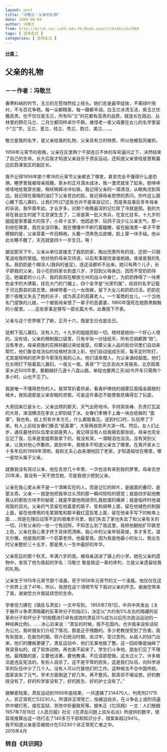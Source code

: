 ```yaml
---
layout: post
title: "冯敬兰：父亲的礼物"
date: 1989-06-04
author: 冯敬兰
from: http://mjlsh.usc.cuhk.edu.hk/Book.aspx?cid=4&tid=2984
tags: [ 这样走过 ]
categories: [ 这样走过 ]
---
```


<div style="margin: 15px 10px 10px 0px;">
 <div>
  <span id="ctl00_ContentPlaceHolder1_chapter1_SubjectLabel" style="font-weight:bold;text-decoration:underline;">
   分类：
  </span>
 </div>
 <div>
  <b>
   <font size="5">
    <br/>
   </font>
  </b>
 </div>
 <div>
  <b>
   <font size="5">
    父亲的礼物
   </font>
  </b>
 </div>
 <div>
  <b>
   <font size="5">
    <br/>
   </font>
  </b>
 </div>
 <div>
  <b>
   <font size="4">
    －－作者：冯敬兰
   </font>
  </b>
 </div>
 <div>
  <br/>
 </div>
 <div>
  春寒料峭的时节，玉兰的花苞悄然挂上枝头。她们总是最早绽放，不需绿叶陪衬，不与百花争艳。每一朵都精美，每一瓣都丰润。白玉兰冰清玉洁，紫玉兰优雅高贵。也不仅仅是玉兰，所有叫“兰”的花都有高贵的品质，就连长在路边、丛林里的野花马兰、二月兰都同样卓尔不群。难怪老一辈父母要在女儿的名字里留个“兰”字。玉兰、爱兰、桂兰、秀兰、韵兰、美兰……。
 </div>
 <div>
  <br/>
 </div>
 <div>
  敬兰是我的名字，是父亲给我的礼物，父亲具有兰的特质，所以他被狂风摧折。
 </div>
 <div>
  <br/>
 </div>
 <div>
  1956年元宵节的夜晚，父亲在区里两个干部连日不休的车轮逼问之下，决然结束了自己的生命。长大后我才知道父亲自杀于肃反运动，还知道父亲曾经是晋察冀边区蔚涿宣区的副区长。
 </div>
 <div>
  <br/>
 </div>
 <div>
  我不记得1956年那个寒冷的元宵节父亲都去了哪里，甚至完全不懂得什么是恐惧。睡梦里我被母亲摇醒。家乡的正月滴水成冰，我一激灵就坐了起来。她哆哆嗦嗦地给我穿衣服，棉袄棉裤冰冷似铁。我记得父亲的一滴清泪，从眼角流到耳边。我记得在昏暗的油灯下父亲苍白的脸。我记得母亲悲愤的质问，你咋这么狠心撇下孤儿寡妇，让我们咋过?这些也许不是来自记忆，而是来自事后多年母亲的诉说。我毕竟年幼，才五岁多，对那个夜晚最深的记忆除了冷就是困。我的大哥在我出生时就下北京谋生去了，二哥是第一批义务兵，在宣化驻军。十九岁的姐姐是家里最大的孩子，小哥十五岁，他因逃学、玩鸽子没少让父亲生气，那一刻他在哪里，我完全没印象。我在懵懂中不断打着瞌睡，留在脑海里一辈子不曾模糊的是，父亲穿着一件旧棉袍，头戴一顶黑色瓜皮帽，脸上蒙一块手绢。他从此长睡不醒了，天亮就是四十一岁生日。唉！
 </div>
 <div>
  <br/>
 </div>
 <div>
  据说那天下午，父亲从单位直接去了我奶奶家，掏出兜里所有的钱，还把一只钢笔送给我的堂姐。他对他的母亲交待说，以后有事就找谁谁她娘。谁谁是我的乳名。我奶奶是个糊涂人(我妈的鉴定)，连这话都听不出来。她只有两个儿子，长子即我的父亲，自小在奶妈家长到虚八岁，才回到父母身边，因而不受奶奶待见。她偏爱的小儿子、我的叔叔在解放兰州的战斗中身亡，为奶奶挣得了一块黑色金字的大牌匾，挂在大门的门楣上，四个金字是“光荣烈属”，叔叔的名字记载于河北蔚县的县志里。婶婶带着一儿一女改嫁，留下大女儿和奶奶过活。奶奶在那个夜晚又失去了她的长子，成为真正的孤寡老人。一个富商的女儿，一个当地名门望族的儿媳，一个被我母亲恨了一辈子的恶婆婆，1960年饿死在她那黑黢黢的小屋里。……这些家事足够写一部长篇大书，此番按下不表。
 </div>
 <div>
  <br/>
 </div>
 <div>
  父亲与这个世界做了了断，正月十六，既是生日也是忌日。
 </div>
 <div>
  <br/>
 </div>
 <div>
  徒剩下孤儿寡妇。没有人力，十九岁的姐姐担起一切。棺材是她向一个好心人借的。没有钱，父亲的棉制服口袋里，只有半张一分钱纸币，所有花销都靠“赊”。没有孝衣，母亲把我的花棉袄翻过来给我穿。仰慕父亲人品的街坊邻里们自动来帮忙。他们象变戏法似的给棺材涂漆上彩，他们自动组成乐班，每天定时吹打，尤其是唢呐的悲声至今萦荡在我的心头。他们请来僧人，为父亲诵经超度。他们在长明灯下陪着孤儿寡妇，一夜又一夜。表哥“下”北京去向大哥报丧，北京距离家乡近500华里，要翻越好几道十八盘山路，单程也要两三天(如今开车只需两个多小时，山也不见了)。
 </div>
 <div>
  <br/>
 </div>
 <div>
  我是唯一不懂得悲伤的人。我常常扒着供桌，看香炉缭绕的烟雾后面描金画银的棺木，我知道那是父亲安眠的灵柩，可是这件事还不能使我悲痛得忘了玩耍。
 </div>
 <div>
  <br/>
 </div>
 <div>
  大哥回来已是头七，父亲出殡的那天，天气出奇地冷。手持哭丧棒、负责打瓦盆的大哥，涕泪横流在孝衣上即刻结了冰。女眷们孝帽子上垂一块白纸做的 “面罩”，我也有。纸上剪有许多方孔，什么都能看见。送到村口时，队伍停了下来。有人上前给女眷们撕去“纸面罩”，大家再放悲声大哭一阵。然后，女人们止步，通往墓地的队伍里全部是男人。我记得没有人给我揭去那张纸，母亲也完全忘记了我，后来是堂姐帮我拿下的。我没有哭，一滴眼泪也没流。没有哭别父亲，让我对他心怀歉疚，直到中年。我根本不知道父亲去了哪里。在离开家乡三十多年后的1989年清明，我和丈夫心血来潮地回了老家，才知道祖坟在哪里，哪一座坟头属于父亲。
 </div>
 <div>
  <br/>
 </div>
 <div>
  就像我没有哭过父亲，他在去世几十年里，一次也没有来到我的梦里。母亲去世20年来，我没有一天不想念她，可是我很少想到父亲。
 </div>
 <div>
  <br/>
 </div>
 <div>
  父亲在我心里从来不是一个清晰实在的人，而是记忆的碎片，是画面的叠印，是蒙太奇。父亲－－就是他把我举过头顶的那一瞬间惊险的感觉；就是四岁起他教我认的那些方块字的秘密；就是早晨他用胡须扎我脸蛋的痛痒；就是临终时他凝视我的目光。父亲的气息留在他喜爱的笛子、笙和胡琴上面，留在他褪色的制服上面，留在他使用的毛笔钢笔和那半截红蓝铅笔上面，留在他亲手写下的帐单上面……但是在随后动荡不定的艰难岁月里，我们失去了家也失去了和父亲有关的一切。只有父亲的一张一寸免冠照，不知怎么到了我这里，我把他翻拍扩印甚至上色，父亲在我心里才终于具体而清晰。我心中的父亲年轻英俊，多才多艺，温文尔雅。他是我的第一个启蒙老师。他最爱我，因为我是他最小的女儿，我出生时父亲整好三十五岁，那是男人一生中最好的年华。
 </div>
 <div>
  <br/>
 </div>
 <div>
  父亲死后的那个秋天，年满六岁的我，被母亲送进了镇上的小学。她在父亲的遗物中，发现了他为我起的学名：冯敬兰 敬是我这一辈的序列，兰是父亲遗留给我的礼物。
 </div>
 <div>
  <br/>
 </div>
 <div>
  父亲生于1915年元宵节那个凌晨，死于1956年元宵节的又一个凌晨。他仅仅在这个世界上活了41年。所以，我想在这个清明节写下我对父亲的怀念。谢谢您带来了我，谢谢您允许我延续您的生命。
 </div>
 <div>
  <br/>
 </div>
 <div>
  学者信力建在《镇反与肃反》一文中写到， 1955年7月1日，中共中央发出《关于展开斗争肃清暗藏的反革命分子的指示》，决定以“大约有5%左右的暗藏的反革命分子和坏分子”的规模进行卓有成效的肃反(5%成为以后历次政治运动的一种经典比例)。……冰心后来说：“肃反的时候，我不在国内。也许我来说些话较为公允。我听朋友们介绍了情况。那是近乎残酷的。多少老教授受到了伤害。我有些朋友，在敌伪时期，蒋介石统治时期，坐过牢，受过苦刑。从敌人的狱门出来，他们的腰板更硬了。肃反运动中，他们无辜地挨了整。这一回却像是抽掉了脊梁骨似的，成了软体动物，再也直不起来了。学生们斗争他，朋友们见了不理他。最残酷的是，又要他活著，要他教课。不应该那麼做。这太过火了。许多做法是违反宪法的。有些人自杀了。这不是平常的损失，这是我们队伍，向科学进军的队伍中少了几个人。没有人可以代替他们的工作。这种做法不合中国传统。国家丧失了元气，学术方面倒退了好几年。再不整风，那真将不堪设想。好的教授没有了，好的科学家没有了，好的医生、好的护士没有了。”
 </div>
 <div>
  <br/>
 </div>
 <div>
  据解密档案，肃反运动到1956年底结束，一共逮捕了214470人，判死刑21715人，非正常死亡53230人。所谓非正常死亡，指被迫自杀，在斗争会上或刑讯逼供中被打死，或在监狱、劳改中折磨致死等。据朱正《忆凤翔》一文：人们根据1957年7月18日《人民日报》社论《在肃反问题上驳斥右派》所提供的数字，很容易推算出这一场打击了140多万干部和知识分子，错案率超过94%。
 </div>
 <div>
  我不知道父亲是否被统计在53230个非正常死亡者之中。
 </div>
 <div>
  2015年4月
 </div>
 <div>
  <br/>
 </div>
 <div>
  <b>
   <font size="4">
    转自《共识网》
   </font>
  </b>
 </div>
 <div>
  <br/>
 </div>
</div>


